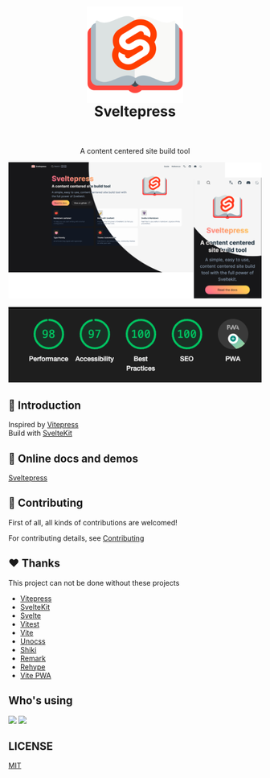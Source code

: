 <h1 align="center">
  <br>
 <img align="center" alt="Sveltepress" src="./packages/docs-site/static/android-chrome-192x192.png" />
  <br>
  Sveltepress
  <br>
  <br>
</h1>

<p align="center">
A content centered site build tool
</p>

<p align="center">
  <a href="https://sveltepress.site/" target="_blank" rel="noopener noreferrer" >
    <img src="./assets/site.png" alt="Sveltepress screenshots" width="600" height="auto">
  </a>
</p>

<p align="center">
  <a href="https://sveltepress.site/" target="_blank" rel="noopener noreferrer" >
    <img src="./asset/../assets/lighthouse.png" alt="Sveltepress lighthouse" width="600" height="auto">
  </a>
</p>

## :pizza: Introduction

Inspired by [Vitepress](https://vitepress.vuejs.org/)  
Build with [SvelteKit](https://kit.svelte.dev/) 

## :bookmark_tabs: Online docs and demos

[Sveltepress](https://sveltepress.site/)


## :pray: Contributing

First of all, all kinds of contributions are welcomed!

For contributing details, see [Contributing](./CONTRIBUTING.md)

## :heart: Thanks 

This project can not be done without these projects

* [Vitepress](https://vitepress.vuejs.org/)
* [SvelteKit](https://kit.svelte.dev/) 
* [Svelte](https://svelte.dev/)
* [Vitest](https://vitest.dev/)
* [Vite](https://vitejs.dev/)
* [Unocss](https://github.com/unocss/unocss)
* [Shiki](https://github.com/shikijs/shiki)
* [Remark](https://github.com/remarkjs/remark)
* [Rehype](https://github.com/rehypejs/rehype)
* [Vite PWA](https://github.com/vite-pwa/docs)

## Who's using

[<img src="https://avatars.githubusercontent.com/u/49562229?s=200&v=4" style="width:100px;" />](https://github.com/kryptokrona/kryptokrona-kotlin-sdk)
[<img src="https://svelte.casual-ui.site/logo@3x.png" style="width:100px;" />](https://svelte.casual-ui.site/)

## LICENSE

[MIT](./LICENSE)
